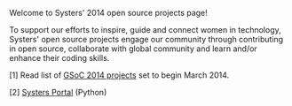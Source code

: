 Welcome to Systers' 2014 open source projects page!

To support our efforts to inspire, guide and connect women in technology, Systers' open source projects engage our community through contributing in open source, collaborate with global community and learn and/or enhance their coding skills.  

[1] Read list of [GSoC 2014 projects](Systers-GSoC-2014) set to begin March 2014.

[2] [Systers Portal](Systers-Portal) (Python) 



